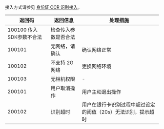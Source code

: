 接入方式请参见 [身份证 OCR 识别接入](https://cloud.tencent.com/document/product/655/13848)。

| 返回码    | 返回信息      | 处理措施                             |
| ------ | --------- | -------------------------------- |
100100	传入SDK参数不合法|	检查传入参数是否合法|
| 100101 | 无网络，请确认   | 确认网络正常                           |
| 100102 | 不支持 2G 网络 | 更换网络环境                           |
| 100103 | 无相机权限     |           -                       |
| 200101 | 用户取消操作    | 用户主动退出操作                         |
| 200102 | 识别超时      | 用户在银行卡识别过程中超过设定的阈值（20s）无法识别，提示超时 |
